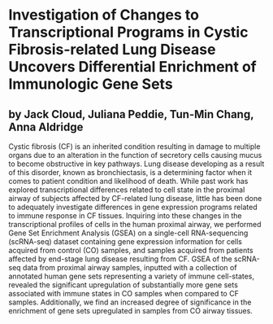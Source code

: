 # Investigation of Changes to Transcriptional Programs in Cystic Fibrosis-related Lung Disease Uncovers Differential Enrichment of Immunologic Gene Sets
## by Jack Cloud, Juliana Peddie, Tun-Min Chang, Anna Aldridge

Cystic fibrosis (CF) is an inherited condition resulting in damage to multiple organs due to an alteration in the function of secretory cells causing mucus to become obstructive in key pathways. Lung disease developing as a result of this disorder, known as bronchiectasis, is a  determining factor when it comes to patient condition and likelihood of death. While past work has explored transcriptional differences related to cell state in the proximal airway of subjects affected by CF-related lung disease, little has been done to adequately investigate differences in gene expression programs related to immune response in CF tissues. Inquiring into these changes in the transcriptional profiles of cells in the human proximal airway, we performed Gene Set Enrichment Analysis (GSEA) on a single-cell RNA-sequencing (scRNA-seq) dataset containing gene expression information for cells acquired from control (CO) samples, and samples acquired from patients affected by end-stage lung disease resulting from CF. GSEA of the scRNA-seq data from proximal airway samples, inputted with a collection of annotated human gene sets representing a variety of immune cell-states, revealed the significant upregulation of substantially more gene sets associated with immune states in CO samples when compared to CF samples. Additionally, we find an increased degree of significance in the enrichment of gene sets upregulated in samples from CO airway tissues.
